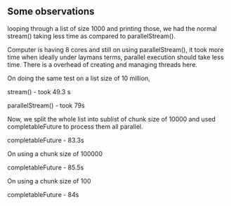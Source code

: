 ## Some observations

looping through a list of size 1000 and printing those,
we had the normal stream() taking less time as compared to parallelStream().

Computer is having 8 cores and still on using parallelStream(), it took more time when ideally under laymans terms, parallel execution should take less time.
There is a overhead of creating and managing threads here.

On doing the same test on a list size of 10 million,

stream() - took 49.3 s

parallelStream() - took 79s

Now, we split the whole list into sublist of chunk size of 10000 and used completableFuture to process them all parallel.

completableFuture - 83.3s

On using a chunk size of 100000

completableFuture - 85.5s

On using a chunk size of 100

completableFuture - 84s
